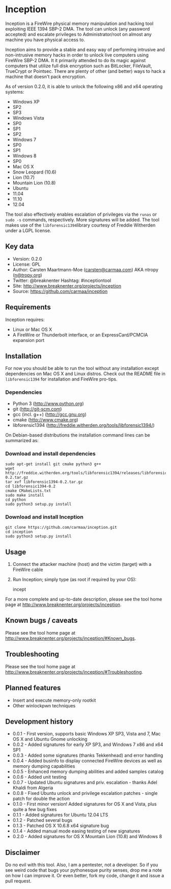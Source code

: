 Inception
=========

Inception is a FireWire physical memory manipulation and hacking tool
exploiting IEEE 1394 SBP-2 DMA. The tool can unlock (any password accepted)
and escalate privileges to Administrator/root on almost any machine you have
physical access to.

Inception aims to provide a stable and easy way of performing intrusive and 
non-intrusive memory hacks in order to unlock live computers using FireWire 
SBP-2 DMA. It it primarily attended to do its magic against computers that 
utilize full disk encryption such as BitLocker, FileVault, TrueCrypt or 
Pointsec. There are plenty of other (and better) ways to hack a machine that 
doesn't pack encryption.

As of version 0.2.0, it is able to unlock the following x86 and x64 operating
systems:

 * Windows XP
  * SP2
  * SP3
 * Windows Vista
  * SP0
  * SP1
  * SP2
 * Windows 7
  * SP0
  * SP1
 * Windows 8
  * SP0
 * Mac OS X
  * Snow Leopard (10.6)
  * Lion (10.7)
  * Mountain Lion (10.8)
 * Ubuntu
  * 11.04
  * 11.10
  * 12.04
  
The tool also effectively enables escalation of privileges via the `runas` or 
`sudo -s` commands, respectively. More signatures will be added. The tool makes
use of the `libforensic1394`library courtesy of Freddie Witherden under a LGPL
license.


Key data
--------

 * Version: 0.2.0
 * License: GPL
 * Author: 	Carsten Maartmann-Moe (carsten@carmaa.com) AKA ntropy (n@tropy.org)
 * Twitter: @breaknenter Hashtag: #inceptiontool
 * Site: 	http://www.breaknenter.org/projects/inception
 * Source: 	https://github.com/carmaa/inception


Requirements
------------

Inception requires:

 * Linux or Mac OS X
 * A FireWire or Thunderbolt interface, or an ExpressCard/PCMCIA expansion port


Installation
------------

For now you should be able to run the tool without any installation except
dependencies on Mac OS X and Linux distros. Check out the README file in 
`libforensic1394` for installation and FireWire pro-tips.

### Dependencies

 * Python 3			(http://www.python.org)
 * git				(http://git-scm.com)
 * gcc (incl. g++)	(http://gcc.gnu.org)
 * cmake			(http://www.cmake.org)
 * libforensic1394	(http://freddie.witherden.org/tools/libforensic1394/)

On Debian-based distributions the installation command lines can be summarized
as:

### Download and install dependencies

	sudo apt-get install git cmake python3 g++
	wget http://freddie.witherden.org/tools/libforensic1394/releases/libforensic1394-0.2.tar.gz
	tar xvf libforensic1394-0.2.tar.gz
	cd libforensic1394-0.2
	cmake CMakeLists.txt
	sudo make install
	cd python
	sudo python3 setup.py install

### Download and install Inception

	git clone https://github.com/carmaa/inception.git
	cd inception
	sudo python3 setup.py install


Usage
-----

1. Connect the attacker machine (host) and the victim (target) with a FireWire cable
2. Run Inception; simply type (as root if required by your OS):

	incept

For a more complete and up-to-date description, please see the tool home page 
at http://www.breaknenter.org/projects/inception.


Known bugs / caveats
--------------------

Please see the tool home page at http://www.breaknenter.org/projects/inception/#Known_bugs.
   

Troubleshooting
---------------

Please see the tool home page at http://www.breaknenter.org/projects/inception/#Troubleshooting.


Planned features
----------------

 * Insert and execute memory-only rootkit
 * Other winlockpwn techniques
 
 
Development history
-------------------
 
 * 0.0.1 - First version, supports basic Windows XP SP3, Vista and 7, Mac OS X
           and Ubuntu Gnome unlocking  
 * 0.0.2 - Added signatures for early XP SP3, and Windows 7 x86 and x64 SP1  
 * 0.0.3 - Added some signatures (thanks Tekkenhead) and error handling  
 * 0.0.4 - Added businfo to display connected FireWire devices as well as memory
           dumping capabilities  
 * 0.0.5 - Enhanced memory dumping abilities and added samples catalog  
 * 0.0.6 - Added unit testing  
 * 0.0.7 - Updated Ubuntu signatures and priv. escalation - thanks Adel Khaldi
           from Algeria  
 * 0.0.8 - Fixed Ubuntu unlock and privilege escalation patches - single patch
           for double the action
 * 0.1.0 - First minor version! Added signatures for OS X and Vista, plus quite
           a few bug fixes
 * 0.1.1 - Added signatures for Ubuntu 12.04 LTS
 * 0.1.2 - Patched several bugs
 * 0.1.3 - Patched OS X 10.6.8 x64 signature bug
 * 0.1.4 - Added manual mode easing testing of new signatures
 * 0.2.0 - Added signatures for OS X Mountain Lion (10.8) and Windows 8
 
 
Disclaimer
----------
Do no evil with this tool. Also, I am a pentester, not a developer. So if you
see weird code that bugs your pythonesque purity senses, drop me a note on how
I can improve it. Or even better, fork my code, change it and issue a pull
request.